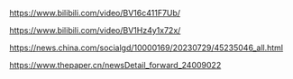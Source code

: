 https://www.bilibili.com/video/BV16c411F7Ub/

https://www.bilibili.com/video/BV1Hz4y1x72x/

https://news.china.com/socialgd/10000169/20230729/45235046_all.html

https://www.thepaper.cn/newsDetail_forward_24009022